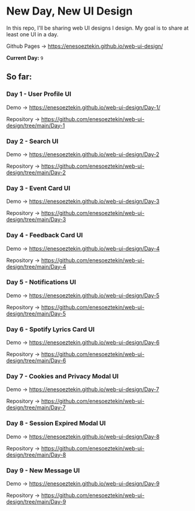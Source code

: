 # New Day, New UI Design

In this repo, I'll be sharing web UI designs I design. My goal is to share at least one UI in a day.

Github Pages -> https://enesoeztekin.github.io/web-ui-design/

<strong> Current Day: </strong> `9`

## So far:

### Day 1 - User Profile UI

Demo -> https://enesoeztekin.github.io/web-ui-design/Day-1/

Repository -> https://github.com/enesoeztekin/web-ui-design/tree/main/Day-1

### Day 2 - Search UI

Demo -> https://enesoeztekin.github.io/web-ui-design/Day-2

Repository -> https://github.com/enesoeztekin/web-ui-design/tree/main/Day-2

### Day 3 - Event Card UI

Demo -> https://enesoeztekin.github.io/web-ui-design/Day-3

Repository -> https://github.com/enesoeztekin/web-ui-design/tree/main/Day-3

### Day 4 - Feedback Card UI

Demo -> https://enesoeztekin.github.io/web-ui-design/Day-4

Repository -> https://github.com/enesoeztekin/web-ui-design/tree/main/Day-4

### Day 5 - Notifications UI

Demo -> https://enesoeztekin.github.io/web-ui-design/Day-5

Repository -> https://github.com/enesoeztekin/web-ui-design/tree/main/Day-5

### Day 6 - Spotify Lyrics Card UI

Demo -> https://enesoeztekin.github.io/web-ui-design/Day-6

Repository -> https://github.com/enesoeztekin/web-ui-design/tree/main/Day-6

### Day 7 - Cookies and Privacy Modal UI

Demo -> https://enesoeztekin.github.io/web-ui-design/Day-7

Repository -> https://github.com/enesoeztekin/web-ui-design/tree/main/Day-7

### Day 8 - Session Expired Modal UI

Demo -> https://enesoeztekin.github.io/web-ui-design/Day-8

Repository -> https://github.com/enesoeztekin/web-ui-design/tree/main/Day-8

### Day 9 - New Message UI

Demo -> https://enesoeztekin.github.io/web-ui-design/Day-9

Repository -> https://github.com/enesoeztekin/web-ui-design/tree/main/Day-9
